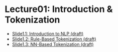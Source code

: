 # Lecture01: Introduction & Tokenization

* [Slide1.1: Introduction to NLP (draft)](https://docs.google.com/presentation/d/1DYqxW7HCnmE-C_eRYTkuMIRx_FDHWFXG3HtZmvJq5YY/edit?usp=sharing)
* [Slide1.2: Rule-Based Tokenization (draft)](https://docs.google.com/presentation/d/11LxwHD6uiX1xRecalGhldgRA9I6-16ReFPm5LQfKt00/edit?usp=sharing)
* [Slide1.3: NN-Based Tokenization (draft)](https://docs.google.com/presentation/d/11LxwHD6uiX1xRecalGhldgRA9I6-16ReFPm5LQfKt00/edit?usp=sharing)

